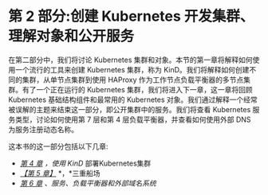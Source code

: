 # 第 2 部分:创建 Kubernetes 开发集群、理解对象和公开服务

在第二部分中，我们将讨论 Kubernetes 集群和对象。本节的第一章将解释如何使用一个流行的工具来创建 Kubernetes 集群，称为 KinD。我们将解释如何创建不同的集群，从单节点集群到使用 HAProxy 作为工作节点负载平衡器的多节点集群。有了一个正在运行的 Kubernetes 集群，我们将进入下一章，这一章将回顾 Kubernetes 基础结构组件和最常用的 Kubernetes 对象。我们通过解释一个经常被误解的主题来结束这一部分，即公开集群中的服务。我们将查看 Kubernetes 服务类型，讨论如何使用第 7 层和第 4 层负载平衡器，并查看如何使用外部 DNS 为服务注册动态名称。

这本书的这一部分包括以下几章:

*   [*第 4 章*](04.html#_idTextAnchor083) *，使用 KinD* 部署Kubernetes集群
*   [*【第 5 章】*](05.html#_idTextAnchor150) *，*三重船场
*   [*第 6 章*](06.html#_idTextAnchor174) *、服务、负载平衡器和外部域名系统*